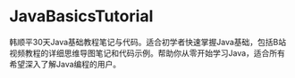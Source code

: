 # JavaBasicsTutorial
韩顺平30天Java基础教程笔记与代码。适合初学者快速掌握Java基础，包括B站视频教程的详细思维导图笔记和代码示例。帮助你从零开始学习Java，适合所有希望深入了解Java编程的用户。
